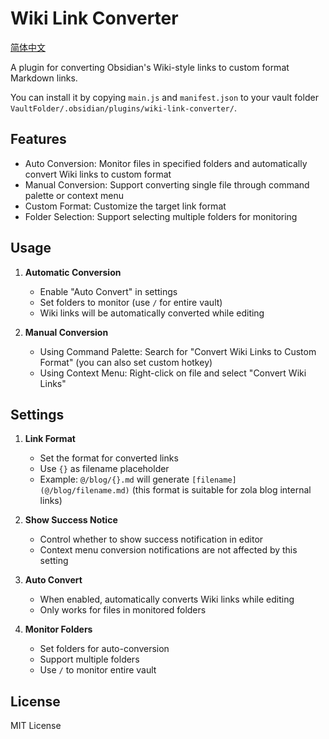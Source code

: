 # Wiki Link Converter

[简体中文](README_ZH.md)

A plugin for converting Obsidian's Wiki-style links to custom format Markdown links.

You can install it by copying `main.js` and `manifest.json` to your vault folder `VaultFolder/.obsidian/plugins/wiki-link-converter/`.

## Features

- Auto Conversion: Monitor files in specified folders and automatically convert Wiki links to custom format
- Manual Conversion: Support converting single file through command palette or context menu
- Custom Format: Customize the target link format
- Folder Selection: Support selecting multiple folders for monitoring

## Usage

1. **Automatic Conversion**
   - Enable "Auto Convert" in settings
   - Set folders to monitor (use `/` for entire vault)
   - Wiki links will be automatically converted while editing

2. **Manual Conversion**
   - Using Command Palette: Search for "Convert Wiki Links to Custom Format" (you can also set custom hotkey)
   - Using Context Menu: Right-click on file and select "Convert Wiki Links"

## Settings

1. **Link Format**
   - Set the format for converted links
   - Use `{}` as filename placeholder
   - Example: `@/blog/{}.md` will generate `[filename](@/blog/filename.md)` (this format is suitable for zola blog internal links)

2. **Show Success Notice**
   - Control whether to show success notification in editor
   - Context menu conversion notifications are not affected by this setting

3. **Auto Convert**
   - When enabled, automatically converts Wiki links while editing
   - Only works for files in monitored folders

4. **Monitor Folders**
   - Set folders for auto-conversion
   - Support multiple folders
   - Use `/` to monitor entire vault

## License

MIT License